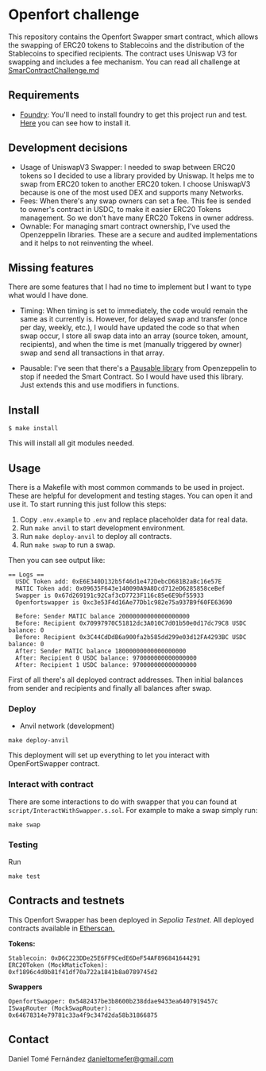 # Openfort challenge

This repository contains the Openfort Swapper smart contract, which allows the swapping of ERC20 tokens to Stablecoins and the distribution of the Stablecoins to specified recipients. The contract uses Uniswap V3 for swapping and includes a fee mechanism. You can read all challenge at [SmarContractChallenge.md](./SmartContractChallenge.md)

## Requirements

* [Foundry](https://getfoundry.sh/): You'll need to install foundry to get this project run and test. [Here](https://book.getfoundry.sh/getting-started/installation) you can see how to install it.

## Development decisions

* Usage of UniswapV3 Swapper: I needed to swap between ERC20 tokens so I decided to use a library provided by Uniswap. It helps me to swap from ERC20 token to another ERC20 token. I choose UniswapV3 because is one of the most used DEX and supports many Networks.
* Fees: When there's any swap owners can set a fee. This fee is sended to owner's contract in USDC, to make it easier ERC20 Tokens management. So we don't have many ERC20 Tokens in owner address.
* Ownable: For managing smart contract ownership, I've used the Openzeppelin libraries. These are a secure and audited implementations and it helps to not reinventing the wheel.

## Missing features
There are some features that I had no time to implement but I want to type what would I have done.

* Timing: When timing is set to immediately, the code would remain the same as it currently is. However, for delayed swap and transfer (once per day, weekly, etc.), I would have updated the code so that when swap occur, I store all swap data into an array (source token, amount, recipients), and when the time is met (manually triggered by owner) swap and send all transactions in that array.

* Pausable: I've seen that there's a [Pausable library](https://docs.openzeppelin.com/contracts/5.x/api/utils#Pausable) from Openzeppelin to stop if needed the Smart Contract. So I would have used this library. Just extends this and use modifiers in functions.

## Install

```
$ make install
```

This will install all git modules needed.

## Usage

There is a Makefile with most common commands to be used in project. These are helpful for development and testing stages. You can open it and use it. To start running this just follow this steps:

1. Copy `.env.example` to `.env` and replace placeholder data for real data.
2. Run `make anvil` to start development environment.
3. Run `make deploy-anvil` to deploy all contracts.
5. Run `make swap` to run a swap.

Then you can see output like:

```
== Logs ==
  USDC Token add: 0xE6E340D132b5f46d1e472DebcD681B2aBc16e57E
  MATIC Token add: 0x09635F643e140090A9A8Dcd712eD6285858ceBef
  Swapper is 0x67d269191c92Caf3cD7723F116c85e6E9bf55933
  Openfortswapper is 0xc3e53F4d16Ae77Db1c982e75a937B9f60FE63690

  Before: Sender MATIC balance 20000000000000000000
  Before: Recipient 0x70997970C51812dc3A010C7d01b50e0d17dc79C8 USDC balance: 0
  Before: Recipient 0x3C44CdDdB6a900fa2b585dd299e03d12FA4293BC USDC balance: 0
  After: Sender MATIC balance 18000000000000000000
  After: Recipient 0 USDC balance: 970000000000000000
  After: Recipient 1 USDC balance: 970000000000000000
```

First of all there's all deployed contract addresses. Then initial balances from sender and recipients and finally all balances after swap.

### Deploy

* Anvil network (development)
```
make deploy-anvil
```

This deployment will set up everything to let you interact with OpenFortSwapper contract.

### Interact with contract

There are some interactions to do with swapper that you can found at `script/InteractWithSwapper.s.sol`. For example to make a swap simply run:

```
make swap
```

### Testing

Run
 
```
make test
```

## Contracts and testnets

This Openfort Swapper has been deployed in *Sepolia Testnet*. All deployed contracts available in [Etherscan.](https://sepolia.etherscan.io/)

**Tokens:**
```
Stablecoin: 0xD6C223DDe25E6FF9CedE6DeF54AF896841644291
ERC20Token (MockMaticToken): 0xf1896c4d0b81f41df70a722a1841b8a0789745d2
```

**Swappers**

```
OpenfortSwapper: 0x5482437be3b8600b238ddae9433ea6407919457c
ISwapRouter (MockSwapRouter): 0x64678314e79781c33a4f9c347d2da58b31866875
```


## Contact

Daniel Tomé Fernández <danieltomefer@gmail.com>